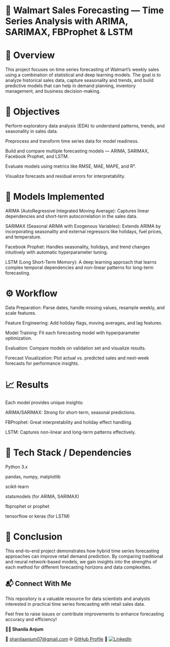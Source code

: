 # 🛒 Walmart Sales Forecasting — Time Series Analysis with ARIMA, SARIMAX, FBProphet & LSTM

# 📘 Overview

This project focuses on time series forecasting of Walmart’s weekly sales using a combination of statistical and deep learning models. The goal is to analyze historical sales data, capture seasonality and trends, and build predictive models that can help in demand planning, inventory management, and business decision-making.

# 🚀 Objectives

Perform exploratory data analysis (EDA) to understand patterns, trends, and seasonality in sales data.

Preprocess and transform time series data for model readiness.

Build and compare multiple forecasting models — ARIMA, SARIMAX, Facebook Prophet, and LSTM.

Evaluate models using metrics like RMSE, MAE, MAPE, and R².

Visualize forecasts and residual errors for interpretability.

# 🧠 Models Implemented

ARIMA (AutoRegressive Integrated Moving Average):
Captures linear dependencies and short-term autocorrelation in the sales data.

SARIMAX (Seasonal ARIMA with Exogenous Variables):
Extends ARIMA by incorporating seasonality and external regressors like holidays, fuel prices, and temperature.

Facebook Prophet:
Handles seasonality, holidays, and trend changes intuitively with automatic hyperparameter tuning.

LSTM (Long Short-Term Memory):
A deep learning approach that learns complex temporal dependencies and non-linear patterns for long-term forecasting.

# ⚙️ Workflow

Data Preparation: Parse dates, handle missing values, resample weekly, and scale features.

Feature Engineering: Add holiday flags, moving averages, and lag features.

Model Training: Fit each forecasting model with hyperparameter optimization.

Evaluation: Compare models on validation set and visualize results.

Forecast Visualization: Plot actual vs. predicted sales and next-week forecasts for performance insights.

# 📈 Results

Each model provides unique insights:

ARIMA/SARIMAX: Strong for short-term, seasonal predictions.

FBProphet: Great interpretability and holiday effect handling.

LSTM: Captures non-linear and long-term patterns effectively.

# 🧩 Tech Stack / Dependencies

Python 3.x

pandas, numpy, matplotlib

scikit-learn

statsmodels (for ARIMA, SARIMAX)

fbprophet or prophet

tensorflow or keras (for LSTM)

# 🏁 Conclusion

This end-to-end project demonstrates how hybrid time series forecasting approaches can improve retail demand prediction. By comparing traditional and neural network-based models, we gain insights into the strengths of each method for different forecasting horizons and data complexities.

## 📬 Connect With Me

This repository is a valuable resource for data scientists and analysts interested in practical time series forecasting with retail sales data.

Feel free to raise issues or contribute improvements to enhance forecasting accuracy and efficiency!

**👩‍💻 Shanila Anjum**

📧 [shanilaanjum07@gmail.com](mailto:shanilaanjum07@gmail.com)
🌐 [GitHub Profile](https://github.com/Shaneela07)
🔗 <a href="https://www.linkedin.com/in/shaneela-anjum/"><img src="https://img.shields.io/badge/linkedin-%230A66C2.svg?style=plastic&logo=linkedin&logoColor=white" alt="LinkedIn"/></a>
